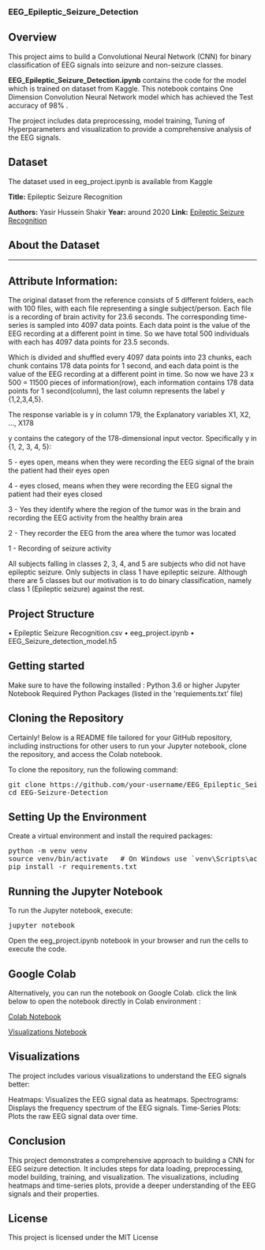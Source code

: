 ### EEG_Epileptic_Seizure_Detection
## Overview

This project aims to build a Convolutional Neural Network (CNN) for binary classification of EEG signals into seizure and non-seizure classes. 

**EEG_Epileptic_Seizure_Detection.ipynb** contains the code for the model which is trained on dataset from Kaggle.
This notebook contains One Dimension Convolution Neural Network model which has achieved the Test accuracy of 98% .

The project includes data preprocessing, model training, Tuning of Hyperparameters and visualization to provide a comprehensive analysis of the EEG signals.

## Dataset

The dataset used in eeg_project.ipynb is available from Kaggle

**Title:** Epileptic Seizure Recognition 

**Authors:** Yasir Hussein Shakir 
**Year:** around 2020
**Link:** <a href="https://www.kaggle.com/datasets/yasserhessein/epileptic-seizure-recognition">Epileptic Seizure Recognition</a>

## About the Dataset 
----

## Attribute Information:

The original dataset from the reference consists of 5 different folders, each with 100 files, with each file representing a single subject/person. Each file is a recording of brain activity for 23.6 seconds. The corresponding time-series is sampled into 4097 data points. Each data point is the value of the EEG recording at a different point in time. So we have total 500 individuals with each has 4097 data points for 23.5 seconds.

Which is divided and shuffled every 4097 data points into 23 chunks, each chunk contains 178 data points for 1 second, and each data point is the value of the EEG recording at a different point in time. So now we have 23 x 500 = 11500 pieces of information(row), each information contains 178 data points for 1 second(column), the last column represents the label y {1,2,3,4,5}.

The response variable is y in column 179, the Explanatory variables X1, X2, …, X178

y contains the category of the 178-dimensional input vector. Specifically y in {1, 2, 3, 4, 5}:

5 - eyes open, means when they were recording the EEG signal of the brain the patient had their eyes open

4 - eyes closed, means when they were recording the EEG signal the patient had their eyes closed

3 - Yes they identify where the region of the tumor was in the brain and recording the EEG activity from the healthy brain area

2 - They recorder the EEG from the area where the tumor was located

1 - Recording of seizure activity

All subjects falling in classes 2, 3, 4, and 5 are subjects who did not have epileptic seizure. Only subjects in class 1 have epileptic seizure. Although there are 5 classes but our motivation is to do binary classification, namely class 1 (Epileptic seizure) against the rest.

## Project Structure
• Epileptic Seizure Recognition.csv
• eeg_project.ipynb
• EEG_Seizure_detection_model.h5

## Getting started
Make sure to have the following installed :
Python 3.6 or higher 
Jupyter Notebook
Required Python Packages (listed in the 'requiements.txt' file)

## Cloning the Repository


Certainly! Below is a README file tailored for your GitHub repository, including instructions for other users to run your Jupyter notebook, clone the repository, and access the Colab notebook.


To clone the repository, run the following command:
<pre>
git clone https://github.com/your-username/EEG_Epileptic_Seizure_Detection.git
cd EEG-Seizure-Detection
</pre>

## Setting Up the Environment

Create a virtual environment and install the required packages:
<pre>
python -m venv venv
source venv/bin/activate   # On Windows use `venv\Scripts\activate`
pip install -r requirements.txt
</pre>

## Running the Jupyter Notebook

To run the Jupyter notebook, execute:
<pre>
jupyter notebook
</pre>

Open the eeg_project.ipynb notebook in your browser and run the cells to execute the code.


## Google Colab

Alternatively, you can run the notebook on Google Colab. click the link below to open the notebook directly in Colab environment :

<a href = "https://github.com/hitesh-bhatnagar/EEG_Epileptic_Seizure_Detection/blob/main/EEG_Epileptic_Seizure_Detection.ipynb.ipynb">Colab Notebook</a>

<a href = "https://github.com/hitesh-bhatnagar/EEG_Epileptic_Seizure_Detection/blob/main/graphs.ipynb"> Visualizations Notebook </a>

## Visualizations

The project includes various visualizations to understand the EEG signals better:

Heatmaps: Visualizes the EEG signal data as heatmaps.
Spectrograms: Displays the frequency spectrum of the EEG signals.
Time-Series Plots: Plots the raw EEG signal data over time.

## Conclusion

This project demonstrates a comprehensive approach to building a CNN for EEG seizure detection. It includes steps for data loading, preprocessing, model building, training, and visualization. The visualizations, including heatmaps and time-series plots, provide a deeper understanding of the EEG signals and their properties.

## License
This project is licensed under the MIT License 
